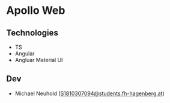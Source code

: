# Apollo Web

## Technologies
- TS
- Angular
- Angluar Material UI
## Dev
- Michael Neuhold (S1810307094@students.fh-hagenberg.at)